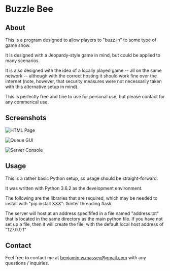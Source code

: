 # Buzzle Bee

## About

This is a program designed to allow players to "buzz in" to some type of game show.

It is designed with a Jeopardy-style game in mind, but could be applied to many scenarios.

It is also designed with the idea of a locally played game -- all on the same network -- although
with the correct hosting it should work fine over the internet (note, however, that security
measures were not necessarily taken with this alternative setup in mind).

This is perfectly free and fine to use for personal use, but please contact for any commerical use.

## Screenshots

![HTML Page](https://i.imgur.com/9DWuPDh.png)

![Queue GUI](https://i.imgur.com/O8vajUi.png)

![Server Console](https://i.imgur.com/cIDc2LU.png)

## Usage

This is a rather basic Python setup, so usage should be straight-forward.

It was written with Python 3.6.2 as the development environment.

The following are the libraries that are required, which may be needed to install with "pip install XXX":
	tkinter
	threading
	flask

The server will host at an address specififed in a file named "address.txt" that is located in the same directory
as the main python file. If you have not set up a file, then it will create the file, with the default local host
address of "127.0.0.1"

## Contact

Feel free to contact me at benjamin.w.massey@gmail.com with any questions / inquiries.